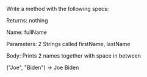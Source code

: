  Write a method with the following specs:

Returns: nothing

Name: fullName

Parameters: 2 Strings called firstName, lastName

Body: Prints 2 names together with space in between

("Joe", "Biden") -> Joe Biden
